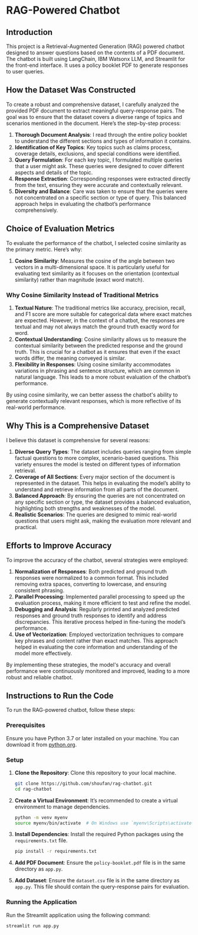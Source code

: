 # RAG-Powered Chatbot

## Introduction

This project is a Retrieval-Augmented Generation (RAG) powered chatbot designed to answer questions based on the contents of a PDF document. The chatbot is built using LangChain, IBM Watsonx LLM, and Streamlit for the front-end interface. It uses a policy booklet PDF to generate responses to user queries.

## How the Dataset Was Constructed

To create a robust and comprehensive dataset, I carefully analyzed the provided PDF document to extract meaningful query-response pairs. The goal was to ensure that the dataset covers a diverse range of topics and scenarios mentioned in the document. Here’s the step-by-step process:

1. **Thorough Document Analysis**: I read through the entire policy booklet to understand the different sections and types of information it contains.
2. **Identification of Key Topics**: Key topics such as claims process, coverage details, exclusions, and special conditions were identified.
3. **Query Formulation**: For each key topic, I formulated multiple queries that a user might ask. These queries were designed to cover different aspects and details of the topic.
4. **Response Extraction**: Corresponding responses were extracted directly from the text, ensuring they were accurate and contextually relevant.
5. **Diversity and Balance**: Care was taken to ensure that the queries were not concentrated on a specific section or type of query. This balanced approach helps in evaluating the chatbot’s performance comprehensively.

## Choice of Evaluation Metrics

To evaluate the performance of the chatbot, I selected cosine similarity as the primary metric. Here’s why:

1. **Cosine Similarity**: Measures the cosine of the angle between two vectors in a multi-dimensional space. It is particularly useful for evaluating text similarity as it focuses on the orientation (contextual similarity) rather than magnitude (exact word match).

### Why Cosine Similarity Instead of Traditional Metrics

1. **Textual Nature**: The traditional metrics like accuracy, precision, recall, and F1 score are more suitable for categorical data where exact matches are expected. However, in the context of a chatbot, the responses are textual and may not always match the ground truth exactly word for word.
2. **Contextual Understanding**: Cosine similarity allows us to measure the contextual similarity between the predicted response and the ground truth. This is crucial for a chatbot as it ensures that even if the exact words differ, the meaning conveyed is similar.
3. **Flexibility in Responses**: Using cosine similarity accommodates variations in phrasing and sentence structure, which are common in natural language. This leads to a more robust evaluation of the chatbot’s performance.

By using cosine similarity, we can better assess the chatbot's ability to generate contextually relevant responses, which is more reflective of its real-world performance.

## Why This is a Comprehensive Dataset

I believe this dataset is comprehensive for several reasons:

1. **Diverse Query Types**: The dataset includes queries ranging from simple factual questions to more complex, scenario-based questions. This variety ensures the model is tested on different types of information retrieval.
2. **Coverage of All Sections**: Every major section of the document is represented in the dataset. This helps in evaluating the model’s ability to understand and retrieve information from all parts of the document.
3. **Balanced Approach**: By ensuring the queries are not concentrated on any specific section or type, the dataset provides a balanced evaluation, highlighting both strengths and weaknesses of the model.
4. **Realistic Scenarios**: The queries are designed to mimic real-world questions that users might ask, making the evaluation more relevant and practical.

## Efforts to Improve Accuracy

To improve the accuracy of the chatbot, several strategies were employed:

1. **Normalization of Responses**: Both predicted and ground truth responses were normalized to a common format. This included removing extra spaces, converting to lowercase, and ensuring consistent phrasing.
2. **Parallel Processing**: Implemented parallel processing to speed up the evaluation process, making it more efficient to test and refine the model.
3. **Debugging and Analysis**: Regularly printed and analyzed predicted responses and ground truth responses to identify and address discrepancies. This iterative process helped in fine-tuning the model’s performance.
4. **Use of Vectorization**: Employed vectorization techniques to compare key phrases and content rather than exact matches. This approach helped in evaluating the core information and understanding of the model more effectively.

By implementing these strategies, the model's accuracy and overall performance were continuously monitored and improved, leading to a more robust and reliable chatbot.

## Instructions to Run the Code

To run the RAG-powered chatbot, follow these steps:

### Prerequisites

Ensure you have Python 3.7 or later installed on your machine. You can download it from [python.org](https://www.python.org/downloads/).

### Setup

1. **Clone the Repository**: Clone this repository to your local machine.
    ```bash
    git clone https://github.com/shoufan/rag-chatbot.git
    cd rag-chatbot
    ```

2. **Create a Virtual Environment**: It’s recommended to create a virtual environment to manage dependencies.
    ```bash
    python -m venv myenv
    source myenv/bin/activate  # On Windows use `myenv\Scripts\activate`
    ```

3. **Install Dependencies**: Install the required Python packages using the `requirements.txt` file.
    ```bash
    pip install -r requirements.txt
    ```

4. **Add PDF Document**: Ensure the `policy-booklet.pdf` file is in the same directory as `app.py`.

5. **Add Dataset**: Ensure the `dataset.csv` file is in the same directory as `app.py`. This file should contain the query-response pairs for evaluation.

### Running the Application

Run the Streamlit application using the following command:
  ```bash
  streamlit run app.py
  ```
